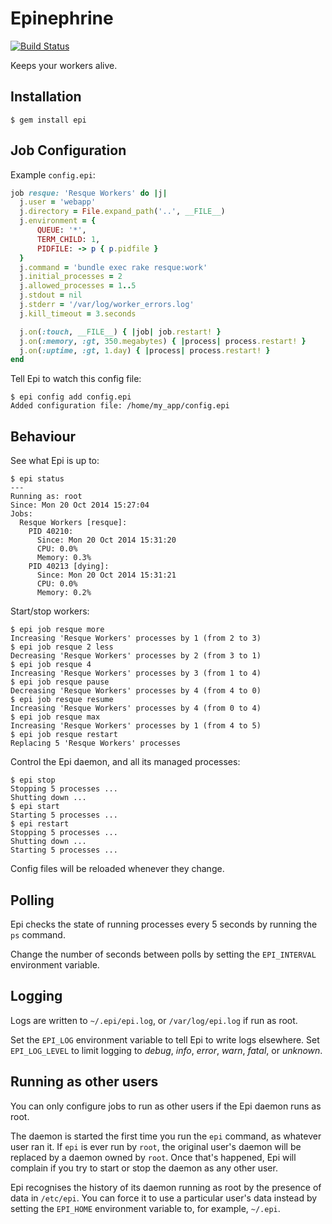 # Epinephrine

[![Build Status](https://travis-ci.org/hx/epi.svg?branch=develop)](https://travis-ci.org/hx/epi)

Keeps your workers alive.

## Installation

```
$ gem install epi
```

## Job Configuration

Example `config.epi`:

```ruby
job resque: 'Resque Workers' do |j|
  j.user = 'webapp'
  j.directory = File.expand_path('..', __FILE__)
  j.environment = {
      QUEUE: '*',
      TERM_CHILD: 1,
      PIDFILE: -> p { p.pidfile }
  }
  j.command = 'bundle exec rake resque:work'
  j.initial_processes = 2
  j.allowed_processes = 1..5
  j.stdout = nil
  j.stderr = '/var/log/worker_errors.log'
  j.kill_timeout = 3.seconds

  j.on(:touch, __FILE__) { |job| job.restart! }
  j.on(:memory, :gt, 350.megabytes) { |process| process.restart! }
  j.on(:uptime, :gt, 1.day) { |process| process.restart! }
end
```

Tell Epi to watch this config file:

```
$ epi config add config.epi
Added configuration file: /home/my_app/config.epi
```

## Behaviour

See what Epi is up to:

```
$ epi status
---
Running as: root
Since: Mon 20 Oct 2014 15:27:04
Jobs:
  Resque Workers [resque]:
    PID 40210:
      Since: Mon 20 Oct 2014 15:31:20
      CPU: 0.0%
      Memory: 0.3%
    PID 40213 [dying]:
      Since: Mon 20 Oct 2014 15:31:21
      CPU: 0.0%
      Memory: 0.2%  
```

Start/stop workers:

```
$ epi job resque more
Increasing 'Resque Workers' processes by 1 (from 2 to 3)
$ epi job resque 2 less
Decreasing 'Resque Workers' processes by 2 (from 3 to 1)
$ epi job resque 4
Increasing 'Resque Workers' processes by 3 (from 1 to 4)
$ epi job resque pause
Decreasing 'Resque Workers' processes by 4 (from 4 to 0)
$ epi job resque resume
Increasing 'Resque Workers' processes by 4 (from 0 to 4)
$ epi job resque max
Increasing 'Resque Workers' processes by 1 (from 4 to 5)
$ epi job resque restart
Replacing 5 'Resque Workers' processes
```

Control the Epi daemon, and all its managed processes:

```
$ epi stop
Stopping 5 processes ...
Shutting down ...
$ epi start
Starting 5 processes ...
$ epi restart
Stopping 5 processes ...
Shutting down ...
Starting 5 processes ...
```

Config files will be reloaded whenever they change.

## Polling

Epi checks the state of running processes every 5 seconds by running the `ps` command.

Change the number of seconds between polls by setting the `EPI_INTERVAL` environment variable.

## Logging

Logs are written to `~/.epi/epi.log`, or `/var/log/epi.log` if run as root.

Set the `EPI_LOG` environment variable to tell Epi to write logs elsewhere. Set `EPI_LOG_LEVEL` to limit logging to *debug*, *info*, *error*, *warn*, *fatal*, or *unknown*.

## Running as other users

You can only configure jobs to run as other users if the Epi daemon runs as root.

The daemon is started the first time you run the `epi` command, as whatever user ran it. If `epi` is ever run by `root`, the original user's daemon will be replaced by a daemon owned by `root`. Once that's happened, Epi will complain if you try to start or stop the daemon as any other user.

Epi recognises the history of its daemon running as root by the presence of data in `/etc/epi`. You can force it to use a particular user's data instead by setting the `EPI_HOME` environment variable to, for example, `~/.epi`.